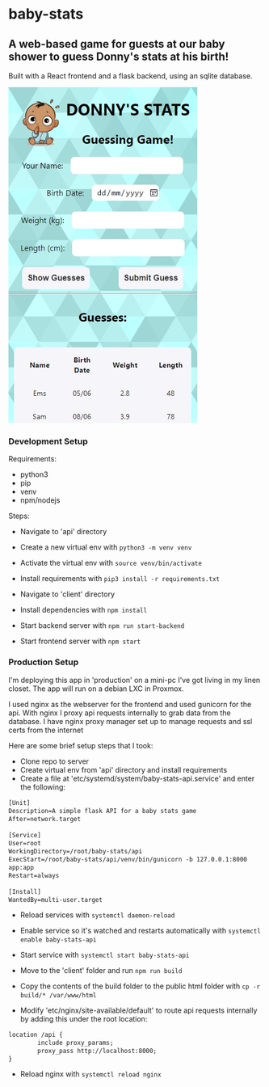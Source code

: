 # baby-stats

## A web-based game for guests at our baby shower to guess Donny's stats at his birth!

Built with a React frontend and a flask backend, using an sqlite database. 

![Screenshot](docs/screenshot.jpeg)

### Development Setup

Requirements:

- python3
- pip
- venv
- npm/nodejs

Steps:

- Navigate to 'api' directory
- Create a new virtual env with `python3 -m venv venv`
- Activate the virtual env with `source venv/bin/activate`
- Install requirements with `pip3 install -r requirements.txt`

- Navigate to 'client' directory
- Install dependencies with `npm install`

- Start backend server with `npm run start-backend`
- Start frontend server with `npm start`

### Production Setup

I'm deploying this app in 'production' on a mini-pc I've got living in my linen closet. The app will run on a debian LXC in Proxmox.

I used nginx as the webserver for the frontend and used gunicorn for the api. With nginx I proxy api requests internally to grab data from the database. I have nginx proxy manager set up to manage requests and ssl certs from the internet

Here are some brief setup steps that I took:

- Clone repo to server
- Create virtual env from 'api' directory and install requirements
- Create a file at 'etc/systemd/system/baby-stats-api.service' and enter the following:
```               
[Unit]
Description=A simple flask API for a baby stats game
After=network.target

[Service]
User=root
WorkingDirectory=/root/baby-stats/api
ExecStart=/root/baby-stats/api/venv/bin/gunicorn -b 127.0.0.1:8000 app:app
Restart=always

[Install]
WantedBy=multi-user.target
```
- Reload services with `systemctl daemon-reload`
- Enable service so it's watched and restarts automatically with `systemctl enable baby-stats-api`
- Start service with `systemctl start baby-stats-api`

- Move to the 'client' folder and run `npm run build` 
- Copy the contents of the build folder to the public html folder with `cp -r build/* /var/www/html`
- Modify 'etc/nginx/site-available/default' to route api requests internally by adding this under the root location:
```
location /api {
        include proxy_params;
        proxy_pass http://localhost:8000;
}
```
- Reload nginx with `systemctl reload nginx`
